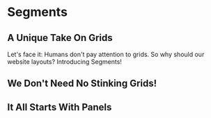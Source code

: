 # Segments #

## A Unique Take On Grids ##

Let's face it: Humans don't pay attention to grids.  So why should our website layouts?  Introducing Segments!

## We Don't Need No Stinking Grids! ##


## It All Starts With Panels ##
